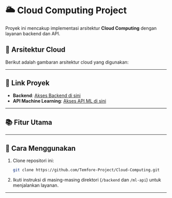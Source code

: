 # 🌥️ **Cloud Computing Project**  

Proyek ini mencakup implementasi arsitektur **Cloud Computing** dengan layanan backend dan API.  

## 📐 **Arsitektur Cloud**  
Berikut adalah gambaran arsitektur cloud yang digunakan:  

---

## 🔗 **Link Proyek**  

- **Backend**: [Akses Backend di sini](https://recipe-recommendation-api-879994394867.asia-southeast2.run.app)
- **API Machine Learning**: [Akses API ML di sini](https://temfore-879994394867.asia-southeast2.run.app)  

---

## 📚 **Fitur Utama**  

---

## 🚀 **Cara Menggunakan**  

1. Clone repositori ini:  
   ```bash
   git clone https://github.com/Temfore-Project/Cloud-Computing.git
   ```  
2. Ikuti instruksi di masing-masing direktori (`/backend` dan `/ml-api`) untuk menjalankan layanan.  

--- 
